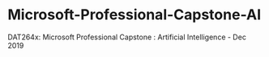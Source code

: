 # Microsoft-Professional-Capstone-AI
  DAT264x: Microsoft Professional Capstone : Artificial Intelligence - Dec 2019
